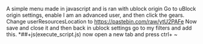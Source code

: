 A simple menu made in javascript and is ran with ublock origin
Go to uBlock origin settings, enable I am an advanced user, and then click the gears.
Change userResourcesLocation to https://pastebin.com/raw/ytU2PAFe
Now save and close it and then back in ublock settings go to my filters and add this. *##+js(execute_script.js)
now open a new tab and press ctrl+ ~
